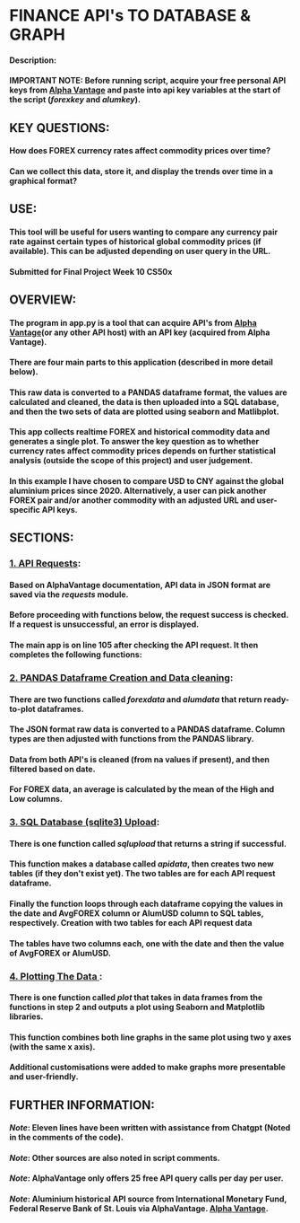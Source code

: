 # FINANCE API's TO DATABASE & GRAPH

#### Description:

#### **IMPORTANT NOTE**: Before running script, acquire your free personal API keys from [Alpha Vantage](https://www.alphavantage.co/documentation/) and paste into api key variables at the start of the script (_forexkey_ and _alumkey_).

## KEY QUESTIONS:
#### How does FOREX currency rates affect commodity prices over time?
#### Can we collect this data, store it, and display the trends over time in a graphical format?

## USE:
#### This tool will be useful for users wanting to compare any currency pair rate against certain types of historical global commodity prices (if available). This can be adjusted depending on user query in the URL.
#### Submitted for Final Project Week 10 CS50x

## OVERVIEW:
#### The program in app.py is a tool that can acquire API's from <ins>Alpha Vantage</ins>(or any other API host) with an API key (acquired from Alpha Vantage).
#### There are four main parts to this application (described in more detail below).
#### This raw data is converted to a PANDAS dataframe format, the values are calculated and cleaned, the data is then uploaded into a SQL database, and then the two sets of data are plotted using seaborn and Matlibplot.
#### This app collects realtime FOREX and historical commodity data and generates a single plot. To answer the key question as to whether currency rates affect commodity prices depends on further statistical analysis (outside the scope of this project) and user judgement.
#### In this example I have chosen to compare USD to CNY against the global aluminium prices since 2020. Alternatively, a user can pick another FOREX pair and/or another commodity with an adjusted URL and user-specific API keys.

## SECTIONS:

### <ins>1. API Requests</ins>:
#### Based on AlphaVantage documentation, API data in JSON format are saved via the _requests_ module.
#### Before proceeding with functions below, the request success is checked. If a request is unsuccessful, an error is displayed.
#### The main app is on line 105 after checking the API request. It then completes the following functions:

### <ins>2. PANDAS Dataframe Creation and Data cleaning</ins>:
#### There are two functions called _forexdata_ and _alumdata_ that return ready-to-plot dataframes.
#### The JSON format raw data is converted to a PANDAS dataframe. Column types are then adjusted with functions from the PANDAS library.
#### Data from both API's is cleaned (from na values if present), and then filtered based on date.
#### For FOREX data, an average is calculated by the mean of the High and Low columns.

### <ins>3. SQL Database (sqlite3) Upload</ins>:
#### There is one function called _sqlupload_ that returns a string if successful.
#### This function makes a database called _apidata_, then creates two new tables (if they don't exist yet). The two tables are for each API request dataframe.
#### Finally the function loops through each dataframe copying the values in the date and AvgFOREX column or AlumUSD column to SQL tables, respectively. Creation with two tables for each API request data
#### The tables have two columns each, one with the date and then the value of AvgFOREX or AlumUSD.

### <ins>4. Plotting The Data </ins>:
#### There is one function called _plot_ that takes in data frames from the functions in step 2 and outputs a plot using Seaborn and Matplotlib libraries.
#### This function combines both line graphs in the same plot using two y axes (with the same x axis).
#### Additional customisations were added to make graphs more presentable and user-friendly.

## FURTHER INFORMATION:
#### _Note_: Eleven lines have been written with assistance from Chatgpt (Noted in the comments of the code).
#### _Note_: Other sources are also noted in script comments.
#### _Note_: AlphaVantage only offers 25 free API query calls per day per user.
#### _Note_: Aluminium historical API source from International Monetary Fund, Federal Reserve Bank of St. Louis via AlphaVantage. [Alpha Vantage](https://www.alphavantage.co/documentation/).

